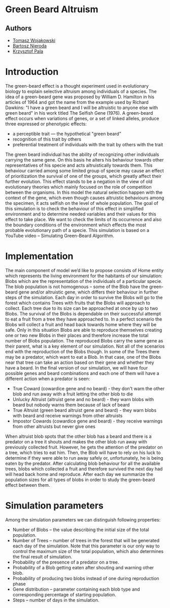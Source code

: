 # Green Beard Altruism

## Authors

- [Tomasz Wojakowski](https://github.com/Wojaqqq)
- [Bartosz Nieroda](https://github.com/qymaensheel)
- [Krzysztof Pala](https://github.com/pallovsky)


# Introduction
The green-beard effect is a thought experiment used in evolutionary biology to explain selective altruism among individuals of a species. The idea of a green-beard gene was proposed by William D. Hamilton in his articles of 1964 and got the name from the example used by Richard Dawkins: "I have a green beard and I will be altruistic to anyone else with green beard" in his work titled The Selfish Gene (1976). A green-beard effect occurs when variations of genes, or a set of linked alleles, produce three expressed or phenotypic effects: 
- a perceptible trait — the hypothetical "green beard”
- recognition of this trait by others
- preferential treatment of individuals with the trait by others with the trait

The green beard individual has the ability of recognizing other individuals carrying the same gene. On this basis he alters his behaviour towards other representatives of his specie and acts altruistically towards them. This behaviour carried among some limited group of specie may cause an effect of prioritization the survival of one of the groups, which greatly affect their further evolution. This effect stands to be a negation in the view of old evolutionary theories which mainly focused on the role of competition between the organisms. In this model the natural selection happen with the context of the gene, which even though causes altruistic behaviours among the specimen, it acts selfish on the level of whole population.
The goal of this simulation is to check the behaviour of this effect in simplified environment and to determine needed variables and their values for this effect to take place. We want to check the limits of its occurrence and also the boundary conditions of the environment which effects the most probable evolutionary path of a specie. This simulation is based on a YouTube video – Simulating Green-Beard Algorithm.

# Implementation
The main component of model we’d like to propose consists of Home entity which represents the living environment for the habitants of our simulation: Blobs which are the representation of the individuals of a particular specie. The blob population is not homogenous – some of the Blob have the green-beard gene and/or altruistic gene, which differs their behaviour in further steps of the simulation. Each day in order to survive the Blobs will go to the forest which contains Trees with fruits that the Blobs will approach to collect. Each tree due to its size can be approached at once by up to two Blobs. The survival of the Blobs is dependable on their successful attempt to eat a fruit from a tree they have approached to. In a perfect scenario the Blobs will collect a fruit and head back towards home where they will be safe. Only in this situation Blobs are able to reproduce themselves creating one or two new Blobs in their places and therefore increase the total number of Blobs population. The reproduced Blobs carry the same gene as their parent, what is a key element of our simulation.
Not all of the scenarios end with the reproduction of the Blobs though. In some of the Trees there may be a predator, which want to eat a Blob. In that case, one of the Blobs near that tree can take an action based on their gene and whether they have a beard. In the final version of our simulation, we will have four possible genes and beard combinations and each one of them will have a different action when a predator is seen:
- True Coward (cowardice gene and no beard) - they don't warn the other blob and run away with a fruit letting the other blob to die
- Unlucky Altruist (altruist gene and no beard) - they warn blobs with beard but nobody warns them because of lack of beard
- True Altruist (green beard altruist gene and beard) - they warn blobs with beard and receive warnings from other altruists
- Impostor Cowards (cowardice gene and beard) - they receive warnings from other altruists but never give ones

When altruist blob spots that the other blob has a beard and there is a predator on a tree it shouts and makes the other blob run away with previously collected fruit. However, he gets the attention of the predator on a tree, which tries to eat him. Then, the Blob will have to rely on his luck to determine if they were able to run away safely or, unfortunately, he is being eaten by the predator.
After calculating blob behaviour for all the available trees, blobs which collected a fruit and therefore survived the next day had will head back home and reproduce. After each day we summarize the population sizes for all types of blobs in order to study the green-beard effect between them. 

# Simulation parameters
Among the simulation parameters we can distinguish following properties:
- Number of Blobs – the value describing the initial size of the total population.
- Number of Trees – number of trees in the forest that will be generated each day of the simulation. Note that this parameter is our only way to control the maximum size of the total population, which also determines the final result of simulation.
- Probability of the presence of a predator on a tree. 
- Probability of a Blob getting eaten after shouting and warning other blob.
- Probability of producing two blobs instead of one during reproduction phase
- Gene distribution – parameter containing each blob type and corresponding percentage of starting population.
- Steps – number of days in the simulation.
